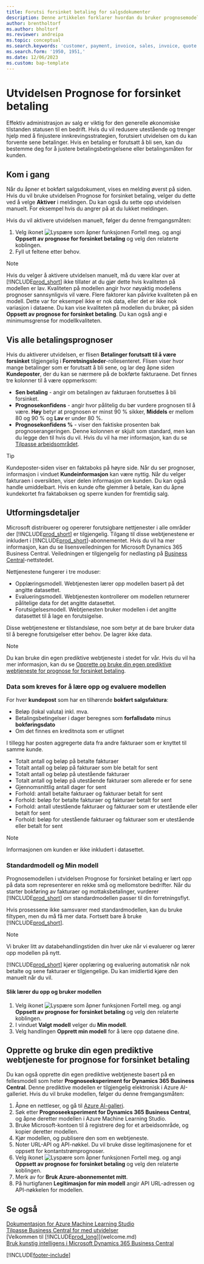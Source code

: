 ```yaml
---
title: Forutsi forsinket betaling for salgsdokumenter
description: Denne artikkelen forklarer hvordan du bruker prognosemodellen vår til å forutse om en faktura blir betalt i tide.
author: brentholtorf
ms.author: bholtorf
ms.reviewer: andreipa
ms.topic: conceptual
ms.search.keywords: 'customer, payment, invoice, sales, invoice, quote'
ms.search.form: '1950, 1951,'
ms.date: 12/06/2023
ms.custom: bap-template
---
```

# <a name="the-late-payment-prediction-extension"></a>Utvidelsen Prognose for forsinket betaling

Effektiv administrasjon av salg er viktig for den generelle økonomiske tilstanden statusen til en bedrift. Hvis du vil redusere utestående og trenger hjelp med å finjustere innkrevingsstrategien, forutsiert utvidelsen om du kan forvente sene betalinger. Hvis en betaling er forutsatt å bli sen, kan du bestemme deg for å justere betalingsbetingelsene eller betalingsmåten for kunden.

## <a name="get-started"></a>Kom i gang

Når du åpner et bokført salgsdokument, vises en melding øverst på siden. Hvis du vil bruke utvidelsen Prognose for forsinket betaling, velger du dette ved å velge **Aktiver** i meldingen. Du kan også du sette opp utvidelsen manuelt. For eksempel hvis du angrer på at du lukket meldingen.

Hvis du vil aktivere utvidelsen manuelt, følger du denne fremgangsmåten:

1. Velg ikonet ![Lyspære som åpner funksjonen Fortell meg.](media/ui-search/search_small.png "Fortell hva du vil gjøre") og angi **Oppsett av prognose for forsinket betaling** og velg den relaterte koblingen.  
2. Fyll ut feltene etter behov.

> [!NOTE]
> Hvis du velger å aktivere utvidelsen manuelt, må du være klar over at [!INCLUDE[prod_short](includes/prod_short.md)] ikke tillater at du gjør dette hvis kvaliteten på modellen er lav. Kvaliteten på modellen angir hvor nøyaktig modellens prognoser sannsynligvis vil være. Flere faktorer kan påvirke kvaliteten på en modell. Dette var for eksempel ikke er nok data, eller det er ikke nok variasjon i dataene. Du kan vise kvaliteten på modellen du bruker, på siden **Oppsett av prognose for forsinket betaling**. Du kan også angi e minimumsgrense for modellkvaliteten.

## <a name="view-all-payment-predictions"></a>Vis alle betalingsprognoser

Hvis du aktiverer utvidelsen, er flisen **Betalinger forutsatt til å være forsinket** tilgjengelig i **Forretningsleder**-rollesenteret. Flisen viser hvor mange betalinger som er forutsatt å bli sene, og lar deg åpne siden **Kundeposter**, der du kan se nærmere på de bokførte fakturaene. Det finnes tre kolonner til å være oppmerksom:  

* **Sen betaling** - angir om betalingen av fakturaen forutsettes å bli forsinket.
* **Prognosekonfidens** - angir hvor pålitelig du bør vurdere prognosen til å være. **Høy** betyr at prognosen er minst 90 % sikker, **Middels** er mellom 80 og 90 % og **Lav** er under 80 %.
* **Prognosekonfidens %** - viser den faktiske prosenten bak prognoserangeringen. Denne kolonnen er skjult som standard, men kan du legge den til hvis du vil. Hvis du vil ha mer informasjon, kan du se [Tilpasse arbeidsområdet](ui-personalization-user.md).

> [!TIP]
> Kundeposter-siden viser en faktaboks på høyre side. Når du ser prognoser, informasjon i vinduet **Kundeinformasjon** kan være nyttig. Når du velger fakturaen i oversikten, viser delen informasjon om kunden. Du kan også handle umiddelbart. Hvis en kunde ofte glemmer å betale, kan du åpne kundekortet fra faktaboksen og sperre kunden for fremtidig salg.  

## <a name="design-details"></a>Utformingsdetaljer

Microsoft distribuerer og opererer forutsigbare nettjenester i alle områder der [!INCLUDE[prod_short](includes/prod_short.md)] er tilgjengelig. Tilgang til disse webtjenestene er inkludert i [!INCLUDE[prod_short](includes/prod_short.md)]-abonnementet. Hvis du vil ha mer informasjon, kan du se lisensveiledningen for Microsoft Dynamics 365 Business Central. Veiledningen er tilgjengelig for nedlasting på [Business Central](https://dynamics.microsoft.com/business-central/overview/)-nettstedet.

Nettjenestene fungerer i tre moduser:

* Opplæringsmodell. Webtjenesten lærer opp modellen basert på det angitte datasettet.
* Evalueringsmodell. Webtjenesten kontrollerer om modellen returnerer pålitelige data for det angitte datasettet.
* Forutsigelsesmodell. Webtjenesten bruker modellen i det angitte datasettet til å lage en forutsigelse.

Disse webtjenestene er tilstandsløse, noe som betyr at de bare bruker data til å beregne forutsigelser etter behov. De lagrer ikke data.

> [!NOTE]  
> Du kan bruke din egen prediktive webtjeneste i stedet for vår. Hvis du vil ha mer informasjon, kan du se [Opprette og bruke din egen prediktive webtjeneste for prognose for forsinket betaling](#AnchorText).

### <a name="data-required-to-train-and-evaluate-the-model"></a>Data som kreves for å lære opp og evaluere modellen

For hver **kundepost** som har en tilhørende **bokført salgsfaktura**:

* Beløp (lokal valuta) inkl. mva.
* Betalingsbetingelser i dager beregnes som **forfallsdato** minus **bokføringsdato**
* Om det finnes en kreditnota som er utlignet

I tillegg har posten aggregerte data fra andre fakturaer som er knyttet til samme kunde.

- Totalt antall og beløp på betalte fakturaer
- Totalt antall og beløp på fakturaer som ble betalt for sent
- Totalt antall og beløp på utestående fakturaer
- Totalt antall og beløp på utestående fakturaer som allerede er for sene
- Gjennomsnittlig antall dager for sent
- Forhold: antall betalte fakturaer og fakturaer betalt for sent
- Forhold: beløp for betalte fakturaer og fakturaer betalt for sent
- Forhold: antall utestående fakturaer og fakturaer som er utestående eller betalt for sent
- Forhold: beløp for utestående fakturaer og fakturaer som er utestående eller betalt for sent

> [!NOTE]
> Informasjonen om kunden er ikke inkludert i datasettet.

### <a name="standard-model-and-my-model"></a>Standardmodell og Min modell

Prognosemodellen i utvidelsen Prognose for forsinket betaling er lært opp på data som representerer en rekke små og mellomstore bedrifter. Når du starter bokføring av fakturaer og mottaksbetalinger, vurderer [!INCLUDE[prod_short](includes/prod_short.md)] om standardmodellen passer til din forretningsflyt.

Hvis prosessene ikke samsvarer med standardmodellen, kan du bruke filtypen, men du må få mer data. Fortsett bare å bruke [!INCLUDE[prod_short](includes/prod_short.md)].

> [!NOTE]
> Vi bruker litt av databehandlingstiden din hver uke når vi evaluerer og lærer opp modellen på nytt.

[!INCLUDE[prod_short](includes/prod_short.md)] kjører opplæring og evaluering automatisk når nok betalte og sene fakturaer er tilgjengelige. Du kan imidlertid kjøre den manuelt når du vil.

#### <a name="to-train-and-use-your-model"></a>Slik lærer du opp og bruker modellen

1. Velg ikonet ![Lyspære som åpner funksjonen Fortell meg.](media/ui-search/search_small.png "Fortell hva du vil gjøre") og angi **Oppsett av prognose for forsinket betaling** og velg den relaterte koblingen.  
2. I vinduet **Valgt modell** velger du **Min modell**.
3. Velg handlingen **Opprett min modell** for å lære opp dataene dine.  

## <a name="a-nameanchortext-acreate-and-use-your-own-predictive-web-service-for-late-payment-prediction"></a><a name="AnchorText"> </a>Opprette og bruke din egen prediktive webtjeneste for prognose for forsinket betaling

Du kan også opprette din egen prediktive webtjeneste basert på en fellesmodell som heter **Prognoseeksperiment for Dynamics 365 Business Central**. Denne prediktive modellen er tilgjengelig elektronisk i Azure AI-galleriet. Hvis du vil bruke modellen, følger du denne fremgangsmåten:  

1. Åpne en nettleser, og gå til [Azure AI-galleri](https://go.microsoft.com/fwlink/?linkid=2086310).  
2. Søk etter **Prognoseeksperiment for Dynamics 365 Business Central**, og åpne deretter modellen i Azure Machine Learning Studio.  
3. Bruke Microsoft-kontoen til å registrere deg for et arbeidsområde, og kopier deretter modellen.  
4. Kjør modellen, og publisere den som en webtjeneste.  
5. Noter URL-API og API-nøkkel. Du vil bruke disse legitimasjonene for et oppsett for kontantstrømprognoser.  
6. Velg ikonet ![Lyspære som åpner funksjonen Fortell meg.](media/ui-search/search_small.png "Fortell hva du vil gjøre") og angi **Oppsett av prognose for forsinket betaling** og velg den relaterte koblingen.  
7. Merk av for **Bruk Azure-abonnementet mitt**.
8. På hurtigfanen **Legitimasjon for min modell** angir API URL-adressen og API-nøkkelen for modellen.  

## <a name="see-also"></a>Se også

[Dokumentasjon for Azure Machine Learning Studio](/azure/machine-learning/classic/)  
[Tilpasse Business Central for med utvidelser](ui-extensions.md)  
[Velkommen til [!INCLUDE[prod_long](includes/prod_long.md)]](welcome.md)  
[Bruk kunstig intelligens i Microsoft Dynamics 365 Business Central](/training/paths/use-artificial-intelligence/)  

[!INCLUDE[footer-include](includes/footer-banner.md)]
